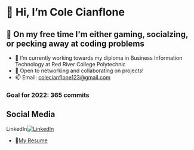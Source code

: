  # 👋 Hi, I’m Cole Cianflone
 ## 👀 On my free time I'm either gaming, socialzing, or pecking away at coding problems
- 🌱 I’m currently working towards my diploma in Business Information Technology at Red River College Polytechnic
- 💞️ Open to networking and collaborating on projects!
- 📫 Email: colecianflone123@gmail.com

 ### Goal for 2022: 365 commits
 
## Social Media 
LinkedIn[![LinkedIn][1]][2]

<!-- Icons -->
[1]: https://raw.githubusercontent.com/MartinHeinz/MartinHeinz/master/linkedin-3-16.png

<!-- Links to your social media accounts -->

[2]: https://www.linkedin.com/in/colecianflone/

- :paperclip:[My Resume](https://github.com/CCianfloneDev/CCianfloneDev/blob/main/ColeCCResume.docx)
